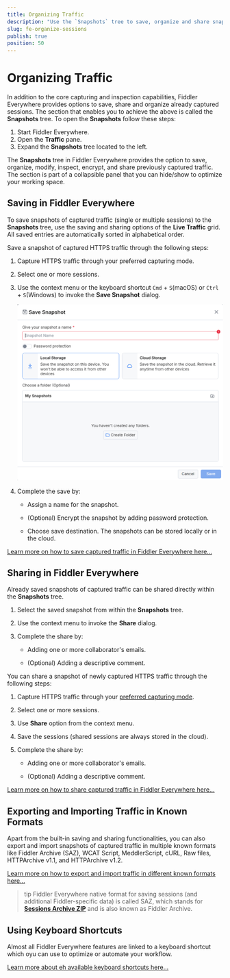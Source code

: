 ```yaml
---
title: Organizing Traffic
description: "Use the `Snapshots` tree to save, organize and share snapshots of captured traffic."
slug: fe-organize-sessions
publish: true
position: 50
---
```


# Organizing Traffic

In addition to the core capturing and inspection capabilities, Fiddler Everywhere provides options to save, share and organize already captured sessions. The section that enables you to achieve the above is called the **Snapshots** tree. To open the **Snapshots** follow these steps:

1. Start Fiddler Everywhere.
1. Open the **Traffic** pane.
1. Expand the **Snapshots** tree located to the left.

The **Snapshots** tree in Fiddler Everywhere provides the option to save, organize, modify, inspect, encrypt, and share previously captured traffic. The section is part of a collapsible panel that you can hide/show to optimize your working space.

## Saving in Fiddler Everywhere

To save snapshots of captured traffic (single or multiple sessions) to the **Snapshots** tree, use the saving and sharing options of the **Live Traffic** grid. All saved entries are automatically sorted in alphabetical order.

Save a snapshot of captured HTTPS traffic through the following steps:

1. Capture HTTPS traffic through your preferred capturing mode.

1. Select one or more sessions.

1. Use the context menu or the keyboard shortcut `Cmd` + `S`(macOS) or `Ctrl` + `S`(Windows)  to invoke the **Save Snapshot** dialog.

    ![Save dialog](../images/livetraffic/session-save-prompt.png)

1. Complete the save by:

    - Assign a name for the snapshot.

    - (Optional) Encrypt the snapshot by adding password protection.

    - Choose save destination. The snapshots can be stored locally or in the cloud.

[Learn more on how to save captured traffic in Fiddler Everywhere here...](slug://fiddler-saving)

## Sharing in Fiddler Everywhere

Already saved snapshots of captured traffic can be shared directly within the **Snapshots** tree.

1. Select the saved snapshot from within the **Snapshots** tree.

1. Use the context menu to invoke the **Share** dialog.

1. Complete the share by:

    - Adding one or more collaborator's emails.

    - (Optional) Adding a descriptive comment.

You can share a snapshot of newly captured HTTPS traffic through the following steps:

1. Capture HTTPS traffic through your [preferred capturing mode](slug://capture-traffic-get-started).

1. Select one or more sessions.

1. Use **Share** option from the context menu.

1. Save the sessions (shared sessions are always stored in the cloud).

1. Complete the share by:

    - Adding one or more collaborator's emails.

    - (Optional) Adding a descriptive comment.

[Learn more on how to share captured traffic in Fiddler Everywhere here...](slug://fiddler-sharing)

## Exporting and Importing Traffic in Known Formats

Apart from the built-in saving and sharing functionalities, you can also export and import snapshots of captured traffic in multiple known formats like Fiddler Archive (SAZ), WCAT Script, MeddlerScript, cURL, Raw files, HTTPArchive v1.1, and HTTPArchive v1.2.

[Learn more on how to export and import traffic in different known formats here...](slug://fiddler-export-and-import)

>tip Fiddler Everywhere native format for saving sessions (and additional Fiddler-specific data) is called SAZ, which stands for [**Sessions Archive ZIP**](slug://fiddler-saz-format) and is also known as Fiddler Archive.

## Using Keyboard Shortcuts

Almost all Fiddler Everywhere features are linked to a keyboard shortcut which oyu can use to optimize or automate your workflow.

[Learn more about eh available keyboard shortcuts here...](slug://fiddler-shortcuts)
